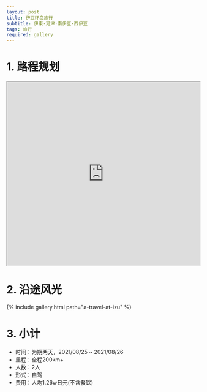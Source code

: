 ```yaml
---
layout: post
title: 伊豆环岛旅行
subtitle: 伊東·河津·南伊豆·西伊豆
tags: 旅行
required: gallery
---
```


# 1. 路程规划

<iframe src="https://www.google.com/maps/d/embed?mid=1gFUg28qwxtqSBUv3vUbPvtqRHNOdHfAc" width="100%" height="480"></iframe>

# 2. 沿途风光

{% include gallery.html path="a-travel-at-izu" %}

# 3. 小计

- 时间：为期两天，2021/08/25 ~ 2021/08/26
- 里程：全程200km+
- 人数：2人
- 形式：自驾
- 费用：人均1.26w日元(不含餐饮)
